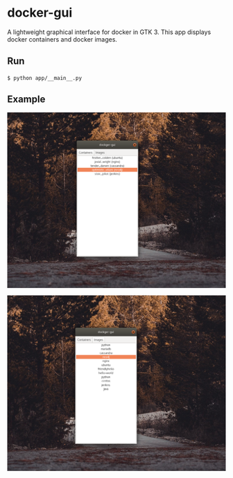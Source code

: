 # docker-gui
A lightweight graphical interface for docker in GTK 3. This app displays docker containers and docker images.

## Run
```
$ python app/__main__.py
```
## Example
![Container](https://github.com/sasoria/docker-gui/blob/master/docs/containers_cropped.png)

![Images](https://github.com/sasoria/docker-gui/blob/master/docs/images_cropped.png)



